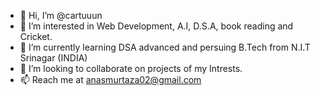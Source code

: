- 👋 Hi, I’m @cartuuun
- 👀 I’m interested in Web Development, A.I, D.S.A, book reading and Cricket.
- 🌱 I’m currently learning DSA advanced and persuing B.Tech from N.I.T Srinagar (INDIA)
- 💞️ I’m looking to collaborate on projects of my Intrests.
- 📫 Reach me at anasmurtaza02@gmail.com

<!---
cartuuun/cartuuun is a ✨ special ✨ repository because its `README.md` (this file) appears on your GitHub profile.
You can click the Preview link to take a look at your changes.
--->
